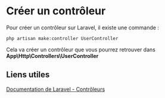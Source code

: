 # Créer un contrôleur

Pour créer un contrôleur sur Laravel, il existe une commande :

```
php artisan make:controller UserController
```

Cela va créer un contrôleur que vous pourrez retrouver dans **App\Http\Controllers\UserController**

## Liens utiles

[Documentation de Laravel - Contrôleurs](https://laravel.com/docs/8.x/controllers)
